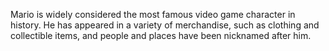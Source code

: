 Mario is widely considered the most famous video game character in history. He has appeared in a variety of merchandise, such as clothing and collectible items, and people and places have been nicknamed after him.
